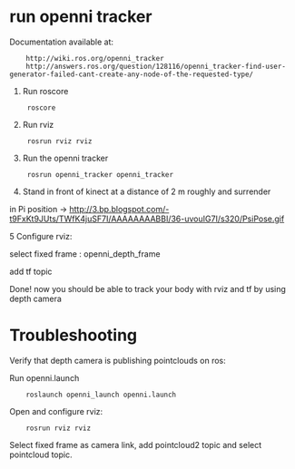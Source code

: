 run openni tracker
==================

Documentation available at:

		http://wiki.ros.org/openni_tracker
		http://answers.ros.org/question/128116/openni_tracker-find-user-generator-failed-cant-create-any-node-of-the-requested-type/

1. Run roscore

		roscore

2. Run rviz

		rosrun rviz rviz

3. Run the openni tracker

		rosrun openni_tracker openni_tracker

4. Stand in front of kinect at a distance of 2 m roughly and surrender 
 
in Pi position -> http://3.bp.blogspot.com/-t9FxKt9JUts/TWfK4juSF7I/AAAAAAAABBI/36-uvouIG7I/s320/PsiPose.gif

5 Configure rviz:

select fixed frame : openni_depth_frame

add tf topic


Done! now you should be able to track your body with rviz and tf by using depth camera


Troubleshooting
===============

Verify that depth camera is publishing pointclouds on ros:

Run openni.launch

		roslaunch openni_launch openni.launch
	
Open and configure rviz:

		rosrun rviz rviz
		
Select fixed frame as camera link, add pointcloud2 topic and select pointcloud topic.

